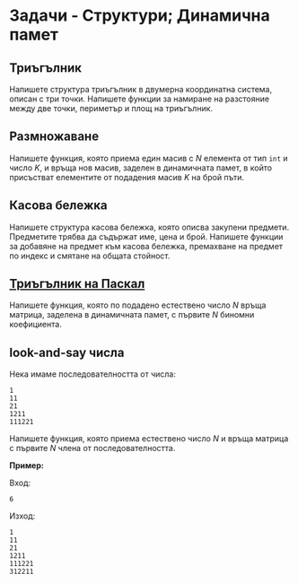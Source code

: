 # Задачи - Структури; Динамична памет
## Триъгълник
Напишете структура триъгълник в двумерна координатна система, описан с три точки. Напишете функции за намиране на разстояние между две точки, периметър и площ на триъгълник.

## Размножаване
Напишете функция, която приема един масив с *N* елемента от тип `int` и число *K*, и връща нов масив, заделен в динамичната памет, в който присъстват елементите от подадения масив *K* на брой пъти.

## Касова бележка
Напишете структура касова бележка, която описва закупени предмети. Предметите трябва да съдържат име, цена и брой.
Напишете функции за добавяне на предмет към касова бележка, премахване на предмет по индекс и смятане на общата стойност.

## [Триъгълник на Паскал](https://bg.wikipedia.org/wiki/%D0%A2%D1%80%D0%B8%D1%8A%D0%B3%D1%8A%D0%BB%D0%BD%D0%B8%D0%BA_%D0%BD%D0%B0_%D0%9F%D0%B0%D1%81%D0%BA%D0%B0%D0%BB)
Напишете функция, която по подадено естествено число *N* връща матрица, заделена в динамичната памет, с първите *N* биномни коефициентa.

## look-and-say числа
Нека имаме последователността от числа:

    1
    11
    21
    1211
    111221

Напишете функция, която приема естествено число *N* и връща матрица с първите *N* члена от последователността.

**Пример:**

Вход:

	6

Изход:

	1
	11
	21
	1211
	111221
	312211
